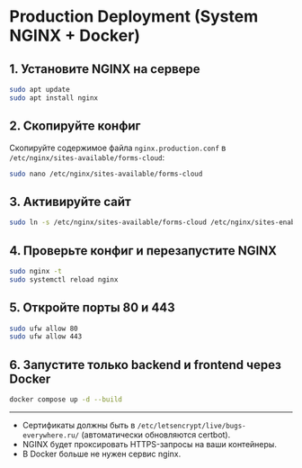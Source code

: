 # Production Deployment (System NGINX + Docker)

## 1. Установите NGINX на сервере
```bash
sudo apt update
sudo apt install nginx
```

## 2. Скопируйте конфиг
Скопируйте содержимое файла `nginx.production.conf` в `/etc/nginx/sites-available/forms-cloud`:
```bash
sudo nano /etc/nginx/sites-available/forms-cloud
```

## 3. Активируйте сайт
```bash
sudo ln -s /etc/nginx/sites-available/forms-cloud /etc/nginx/sites-enabled/
```

## 4. Проверьте конфиг и перезапустите NGINX
```bash
sudo nginx -t
sudo systemctl reload nginx
```

## 5. Откройте порты 80 и 443
```bash
sudo ufw allow 80
sudo ufw allow 443
```

## 6. Запустите только backend и frontend через Docker
```bash
docker compose up -d --build
```

---

- Сертификаты должны быть в `/etc/letsencrypt/live/bugs-everywhere.ru/` (автоматически обновляются certbot).
- NGINX будет проксировать HTTPS-запросы на ваши контейнеры.
- В Docker больше не нужен сервис nginx. 